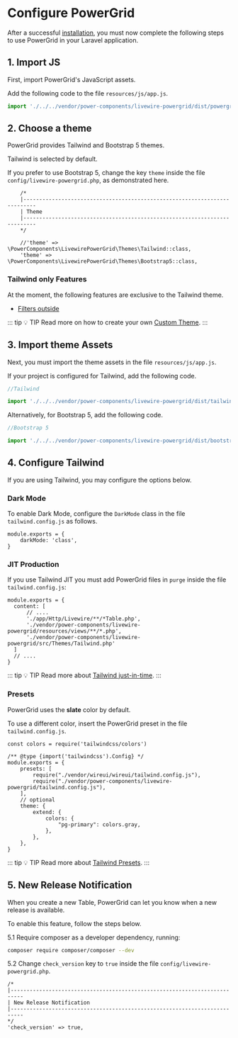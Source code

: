 # Configure PowerGrid

After a successful [installation](install.html#installation), you must now complete the following steps to use PowerGrid in your Laravel application.

## 1. Import JS

First, import PowerGrid's JavaScript assets.

Add the following code to the file `resources/js/app.js`.

```javascript
import './../../vendor/power-components/livewire-powergrid/dist/powergrid'
```

## 2. Choose a theme

PowerGrid provides Tailwind and Bootstrap 5 themes.

Tailwind is selected by default.

If you prefer to use Bootstrap 5, change the key `theme` inside the file `config/livewire-powergrid.php`, as demonstrated here.

```php{8}
    /*
    |--------------------------------------------------------------------------
    | Theme
    |--------------------------------------------------------------------------
    */

    //'theme' => \PowerComponents\LivewirePowerGrid\Themes\Tailwind::class,
    'theme' => \PowerComponents\LivewirePowerGrid\Themes\Bootstrap5::class,
```

### Tailwind only Features

At the moment, the following features are exclusive to the Tailwind theme.

* [Filters outside](configure?id=_7-filters)

::: tip 💡 TIP
 Read more on how to create your own [Custom Theme](../table/custom-theme).
:::

## 3. Import theme Assets

Next, you must import the theme assets in the file `resources/js/app.js`.

If your project is configured for Tailwind, add the following code.

```javascript
//Tailwind

import './../../vendor/power-components/livewire-powergrid/dist/tailwind.css'
```

Alternatively, for Bootstrap 5, add the following code.

```javascript
//Bootstrap 5

import './../../vendor/power-components/livewire-powergrid/dist/bootstrap5.css'
```

## 4. Configure Tailwind

If you are using Tailwind, you may configure the options below.

### Dark Mode

To enable Dark Mode, configure the `DarkMode` class in the file `tailwind.config.js` as follows.

```javascript{2}
module.exports = {
    darkMode: 'class',
}
```

### JIT Production

If you use Tailwind JIT you must add PowerGrid files in `purge` inside the file `tailwind.config.js`:

```javascript{4-6}
module.exports = {
  content: [
      // ....
      './app/Http/Livewire/**/*Table.php',
      './vendor/power-components/livewire-powergrid/resources/views/**/*.php',
      './vendor/power-components/livewire-powergrid/src/Themes/Tailwind.php'
  ]
  // ....
}
```

::: tip 💡 TIP
 Read more about [Tailwind just-in-time](https://tailwindcss.com/docs/just-in-time-mode).
:::

### Presets

PowerGrid uses the **slate** color by default.

To use a different color, insert the PowerGrid preset in the file `tailwind.config.js`.

```js{7,13}
const colors = require('tailwindcss/colors')

/** @type {import('tailwindcss').Config} */
module.exports = {
    presets: [
        require("./vendor/wireui/wireui/tailwind.config.js"),
        require("./vendor/power-components/livewire-powergrid/tailwind.config.js"),
    ],
    // optional
    theme: {
        extend: {
            colors: {
                "pg-primary": colors.gray,
            },
        },
    },
}
```

::: tip 💡 TIP
 Read more about [Tailwind Presets](https://tailwindcss.com/docs/presets).
:::

## 5. New Release Notification

When you create a new Table, PowerGrid can let you know when a new release is available.

To enable this feature, follow the steps below.

5.1 Require composer as a developer dependency, running:

 ```bash
 composer require composer/composer --dev
 ```

5.2 Change `check_version` key to `true` inside the file `config/livewire-powergrid.php`.

```php{6}
/*
|--------------------------------------------------------------------------
| New Release Notification
|--------------------------------------------------------------------------
*/
'check_version' => true,
```
